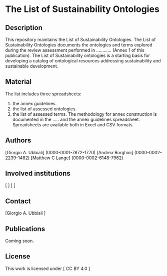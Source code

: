 # The List of Sustainability Ontologies

## Description

This repository maintains the List of Sustainability Ontologies.  The List of Sustainability Ontologies documents the ontologies and terms explored during the review assessment performed in ………… (Annex 1 of this publication).
The List of Sustainability ontologies is a starting basis for developing a catalog of ontological resources addressing sustainability and sustainable development.

## Material

The list includes three spreadsheets: 
1) the annex guidelines.
2) the list of assessed ontologies.
3) the list of assessed terms. 
The methodology for annex construction is documented in the ….. and the annex guidelines spreadsheet.
Spreadsheets are available both in Excel and CSV formats.

## Authors

[Giorgio A. Ubbiali] (0000-0001-7872-1770)
[Andrea Borghini] (0000-0002-2239-1482)
[Matthew C Lange] (0000-0002-6148-7962)

## Involved institutions

[ ] 
[ ] 

## Contact

[Giorgio A. Ubbiali  ] 

## Publications

Coming soon.

## License
This work is licensed under [ CC BY 4.0  ]
